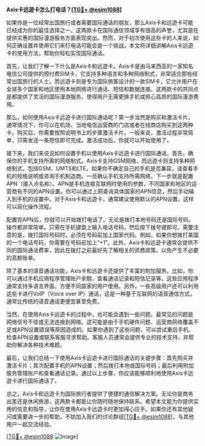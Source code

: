 **Axis卡远遊卡怎么打电话？[[TG💪+ @esim1088](https://t.me/s/esim1088)]**

如果你是一位经常出国旅行或者需要国际通话的朋友，那么Axis卡和远遊卡可能已经成为你的最佳选择之一。这两款卡在国际通信领域享有很高的声誉，尤其是在提供实惠的国际漫游服务方面表现突出。然而，对于初次使用这些卡的人来说，如何正确设置并使用它们来打电话可能会是一个挑战。本文将详细讲解Axis卡远遊卡的使用方法，帮助你轻松实现国际通话。

首先，让我们了解一下什么是Axis卡和远遊卡。Axis卡是由马来西亚的一家知名电信公司提供的预付费SIM卡，它支持多种语言和多种网络制式，非常适合那些经常出国旅行的人士。而远遊卡则是专为国际旅客设计的一款SIM卡，它允许用户在全球多个国家和地区使用本地网络进行通话、短信和数据连接。这两款卡的共同点是都提供了灵活的国际漫游服务，使得用户无需更换手机或担心高昂的国际漫游费用。

那么，如何使用Axis卡远遊卡进行国际通话呢？第一步当然是购买和激活卡片。通常情况下，你可以在机场、当地电信运营商的门店或者在线商店购买到这两种卡。购买后，你需要按照说明书上的步骤激活卡片。一般来说，激活过程非常简单，只需发送一条短信即可完成。激活成功后，你就可以开始使用了。

接下来，我们来说说如何设置手机以使用Axis卡远遊卡进行国际通话。首先，确保你的手机支持所需的网络制式。Axis卡支持GSM网络，而远遊卡则支持多种网络制式，包括GSM、UMTS和LTE。如果你不确定自己的手机是否兼容，请查看手机的规格说明或咨询手机制造商。一旦确认手机支持所需网络，下一步就是配置APN（接入点名称）。APN是手机连接互联网时使用的参数，不同国家和地区的运营商有不同的APN设置。你可以通过上网查询具体国家的APN信息，然后手动输入到手机的设置中。对于Axis卡和远遊卡，通常建议使用默认的APN设置，这样可以简化操作流程。

配置完APN后，你就可以开始拨打电话了。无论是拨打本地号码还是国际号码，操作都非常简单。只需在手机键盘上输入电话号码，然后按下拨号键即可。需要注意的是，拨打国际号码时，必须在号码前加上国家代码。例如，如果你想拨打美国的一个电话号码，你需要在号码前加上“+1”。此外，Axis卡和远遊卡通常会提供不同的国际通话费率，因此在拨打之前最好先了解相关的资费政策，以免产生不必要的高额账单。

除了基本的语音通话功能，Axis卡和远遊卡还提供了丰富的附加服务。比如，你可以通过手机应用程序管理账户余额、查看通话记录和短信记录等。这些应用程序通常支持多语言界面，方便不同国家的用户使用。另外，一些高级用户还可以利用这些卡进行VoIP（Voice over IP）通话，这是一种基于互联网的语音通信方式，通常比传统的语音通话更便宜甚至免费。

当然，在使用Axis卡远遊卡的过程中，也可能会遇到一些问题。最常见的问题是网络信号不佳或无法连接到网络。这可能是由于手机硬件问题、运营商网络覆盖不足或APN设置错误等原因造成的。如果你遇到了这些问题，可以尝试重启手机、检查APN设置或联系客服寻求帮助。客服人员通常会提供专业的技术支持，并帮助你解决各种技术难题。

最后，让我们总结一下使用Axis卡远遊卡进行国际通话的关键步骤：首先购买并激活卡片；其次配置手机的APN设置；然后拨打本地或国际号码；最后利用附加服务管理账户和查看通话记录。通过以上步骤，你应该能够顺利地使用Axis卡远遊卡进行国际通话了。

总之，Axis卡和远遊卡为国际旅行者提供了便捷的通信解决方案。无论你是商务出差还是休闲旅游，这两款卡都能让你随时随地保持联系。希望本文能为你提供实用的信息和指导，让你在使用Axis卡远遊卡时更加得心应手。如果你还有其他疑问或需要进一步的帮助，不妨加入我们的讨论群组[[TG💪+ @esim1088](https://t.me/s/esim1088)]，与其他用户一起交流经验。

[[TG💪+ @esim1088](https://t.me/s/esim1088) ![Image](https://i.postimg.cc/4NQfJmqS/Snipaste-2025-05-13-00-14-12.png)]